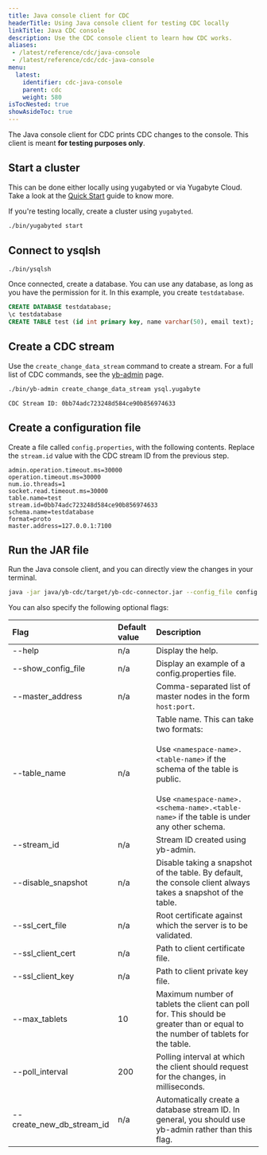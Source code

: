 ```yaml
---
title: Java console client for CDC
headerTitle: Using Java console client for testing CDC locally
linkTitle: Java CDC console
description: Use the CDC console client to learn how CDC works.
aliases:
 - /latest/reference/cdc/java-console
 - /latest/reference/cdc/cdc-java-console
menu:
  latest:
    identifier: cdc-java-console
    parent: cdc
    weight: 580
isTocNested: true
showAsideToc: true
---
```


The Java console client for CDC prints CDC changes to the console. This client is meant **for testing purposes only**.

## Start a cluster

This can be done either locally using yugabyted or via Yugabyte Cloud. Take a look at the [Quick Start](https://docs.yugabyte.com/latest/quick-start/) guide to know more.

If you're testing locally, create a cluster using `yugabyted`.

```sh
./bin/yugabyted start
```

## Connect to ysqlsh

```sh
./bin/ysqlsh
```

Once connected, create a database. You can use any database, as long as you have the permission for it. In this example, you create `testdatabase`.

```sql
CREATE DATABASE testdatabase;
\c testdatabase
CREATE TABLE test (id int primary key, name varchar(50), email text);
```

## Create a CDC stream

Use the `create_change_data_stream` command to create a stream. For a full list of CDC commands, see the [yb-admin](../../admin/yb-admin.md#change-data-capture-cdc-commands) page.

```sh
./bin/yb-admin create_change_data_stream ysql.yugabyte
```

```output
CDC Stream ID: 0bb74adc723248d584ce90b856974633
```

## Create a configuration file

Create a file called `config.properties`, with the following contents. Replace the `stream.id` value with the CDC stream ID from the previous step.

```properties
admin.operation.timeout.ms=30000
operation.timeout.ms=30000
num.io.threads=1
socket.read.timeout.ms=30000
table.name=test
stream.id=0bb74adc723248d584ce90b856974633
schema.name=testdatabase
format=proto
master.address=127.0.0.1:7100
```

## Run the JAR file

Run the Java console client, and you can directly view the changes in your terminal.

```bash
java -jar java/yb-cdc/target/yb-cdc-connector.jar --config_file config.properties
```

You can also specify the following optional flags:

| Flag | Default value | Description |
| :--- | :------------ | :---------- |
| --help | n/a | Display the help. |
| --show_config_file | n/a | Display an example of a config.properties file. |
| --master_address | n/a | Comma-separated list of master nodes in the form `host:port`. |
| --table_name | n/a | Table name. This can take two formats:<br/><br/> Use `<namespace-name>.<table-name>` if the schema of the table is public. <br/><br/> Use `<namespace-name>.<schema-name>.<table-name>` if the table is under any other schema. |
| --stream_id | n/a | Stream ID created using yb-admin. |
| --disable_snapshot | n/a | Disable taking a snapshot of the table. By default, the console client always takes a snapshot of the table. |
| --ssl_cert_file | n/a | Root certificate against which the server is to be validated. |
| --ssl_client_cert | n/a | Path to client certificate file. |
| --ssl_client_key | n/a | Path to client private key file. |
| --max_tablets | 10 | Maximum number of tablets the client can poll for. This should be greater than or equal to the number of tablets for the table. |
| --poll_interval | 200 | Polling interval at which the client should request for the changes, in milliseconds. |
| --create_new_db_stream_id | n/a | Automatically create a database stream ID. In general, you should use yb-admin rather than this flag. |
